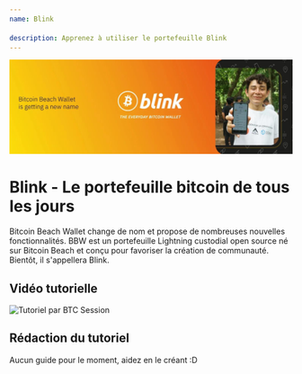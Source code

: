 ```yaml
---
name: Blink

description: Apprenez à utiliser le portefeuille Blink
---
```


![cover](assets/cover.jpeg)

# Blink - Le portefeuille bitcoin de tous les jours

Bitcoin Beach Wallet change de nom et propose de nombreuses nouvelles fonctionnalités. BBW est un portefeuille Lightning custodial open source né sur Bitcoin Beach et conçu pour favoriser la création de communauté. Bientôt, il s'appellera Blink.

## Vidéo tutorielle

![Tutoriel par BTC Session](https://youtu.be/q3QwxCd1EZE)

## Rédaction du tutoriel

Aucun guide pour le moment, aidez en le créant :D
